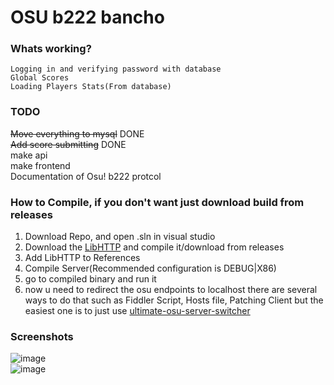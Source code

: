 # OSU b222 bancho

### Whats working?
```
Logging in and verifying password with database
Global Scores
Loading Players Stats(From database)
```
### TODO

~~Move everything to mysql~~ DONE <br/>
~~Add score submitting~~ DONE <br/>
make api <br/>
make frontend <br/>
Documentation of Osu! b222 protcol


### How to Compile, if you don't want just download build from releases

1. Download Repo, and open .sln in visual studio
2. Download the <a href="https://github.com/Zordon1337/LibHTTP">LibHTTP</a> and compile it/download from releases
3. Add LibHTTP to References
4. Compile Server(Recommended configuration is DEBUG|X86)
5. go to compiled binary and run it
6. now u need to redirect the osu endpoints to localhost
there are several ways to do that such as Fiddler Script, Hosts file, Patching Client
but the easiest one is to just use <a href="https://github.com/minisbett/ultimate-osu-server-switcher">ultimate-osu-server-switcher</a>


### Screenshots
![image](https://github.com/Zordon1337/LegacyBancho/assets/65111609/6f14b02b-89d9-44fe-84bb-089f0cf3b70b)
<br/>
![image](https://github.com/Zordon1337/LegacyBancho/assets/65111609/cfc689c0-7737-44ec-b58a-941e6ece5622)

